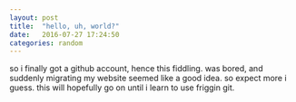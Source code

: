 ```yaml
---
layout: post
title:  "hello, uh, world?"
date:   2016-07-27 17:24:50
categories: random
---
```


so i finally got a github account, hence this fiddling. was bored, and suddenly migrating my website seemed like a good idea. so expect more i guess. this will hopefully go on until i learn to use friggin git. 
